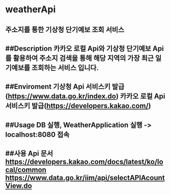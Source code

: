 # weatherApi
주소지를 통한 기상청 단기예보 조회 서비스
---

##Description
카카오 로컬 Api와 기상청 단기예보 Api를 활용하여 주소지 검색을 통해 해당 지역의 가장 최근 일기예보를 조회하는 서비스 입니다.
---

##Enviroment
  기상청 Api 서비스키 발급 (https://www.data.go.kr/index.do)
  카카오 로컬 Api 서비스키 발급(https://developers.kakao.com/)
---






##Usage
  DB 실행, WeatherApplication 실행 -> localhost:8080 접속
---





##사용 Api 문서
https://developers.kakao.com/docs/latest/ko/local/common
https://www.data.go.kr/iim/api/selectAPIAcountView.do
---
